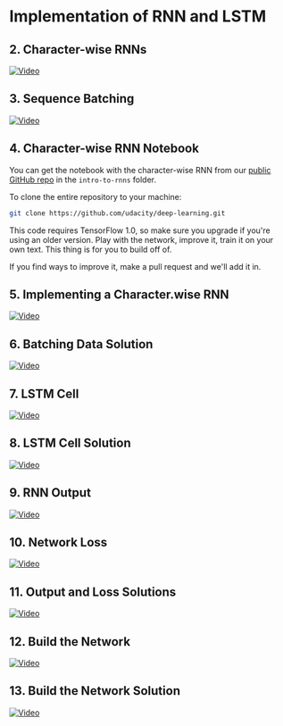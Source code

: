 # Implementation of RNN and LSTM

## 2. Character-wise RNNs

[![Video](../../../images/video.jpg)](http://scrier.myqnapcloud.com:8080/share.cgi?ssid=0MZqBkd&ep=&path=%2FDeep.Learning%2F4.Recurrent-Networks%2F3.Implementation-of-RNN-and-LSTM%2Freadme&filename=1_-_Character-Wise_RNN.mp4&fid=0MZqBkd&open=normal)

## 3. Sequence Batching

[![Video](../../../images/video.jpg)](http://scrier.myqnapcloud.com:8080/share.cgi?ssid=0MZqBkd&ep=&path=%2FDeep.Learning%2F4.Recurrent-Networks%2F3.Implementation-of-RNN-and-LSTM%2Freadme&filename=2_-_Sequence-Batching.mp4&fid=0MZqBkd&open=normal)

## 4. Character-wise RNN Notebook

You can get the notebook with the character-wise RNN from our [public GitHub repo](https://github.com/udacity/deep-learning/tree/master/intro-to-rnns) in the `intro-to-rnns` folder.

To clone the entire repository to your machine:

```bash
git clone https://github.com/udacity/deep-learning.git
```

This code requires TensorFlow 1.0, so make sure you upgrade if you're using an older version. Play with the network, 
improve it, train it on your own text. This thing is for you to build off of.

If you find ways to improve it, make a pull request and we'll add it in.

## 5. Implementing a Character.wise RNN

[![Video](../../../images/video.jpg)](http://scrier.myqnapcloud.com:8080/share.cgi?ssid=0MZqBkd&ep=&path=%2FDeep.Learning%2F4.Recurrent-Networks%2F3.Implementation-of-RNN-and-LSTM%2Freadme&filename=3_-_Implementing_a_Character-wise_RNN.mp4&fid=0MZqBkd&open=normal)

## 6. Batching Data Solution

[![Video](../../../images/video.jpg)](http://scrier.myqnapcloud.com:8080/share.cgi?ssid=0MZqBkd&ep=&path=%2FDeep.Learning%2F4.Recurrent-Networks%2F3.Implementation-of-RNN-and-LSTM%2Freadme&filename=4_-_Batching_Data_Solution.mp4&fid=0MZqBkd&open=normal)

## 7. LSTM Cell

[![Video](../../../images/video.jpg)](http://scrier.myqnapcloud.com:8080/share.cgi?ssid=0MZqBkd&ep=&path=%2FDeep.Learning%2F4.Recurrent-Networks%2F3.Implementation-of-RNN-and-LSTM%2Freadme&filename=5_-_LSTM_Cell.mp4&fid=0MZqBkd&open=normal)

## 8. LSTM Cell Solution

[![Video](../../../images/video.jpg)](http://scrier.myqnapcloud.com:8080/share.cgi?ssid=0MZqBkd&ep=&path=%2FDeep.Learning%2F4.Recurrent-Networks%2F3.Implementation-of-RNN-and-LSTM%2Freadme&filename=6_-_LSTM_Cell_Solution.mp4&fid=0MZqBkd&open=normal)

## 9. RNN Output

[![Video](../../../images/video.jpg)](http://scrier.myqnapcloud.com:8080/share.cgi?ssid=0MZqBkd&ep=&path=%2FDeep.Learning%2F4.Recurrent-Networks%2F3.Implementation-of-RNN-and-LSTM%2Freadme&filename=7_-_RNN_Output.mp4&fid=0MZqBkd&open=normal)

## 10. Network Loss

[![Video](../../../images/video.jpg)](http://scrier.myqnapcloud.com:8080/share.cgi?ssid=0MZqBkd&ep=&path=%2FDeep.Learning%2F4.Recurrent-Networks%2F3.Implementation-of-RNN-and-LSTM%2Freadme&filename=8_-_Network_Loss.mp4&fid=0MZqBkd&open=normal)

## 11. Output and Loss Solutions

[![Video](../../../images/video.jpg)](http://scrier.myqnapcloud.com:8080/share.cgi?ssid=0MZqBkd&ep=&path=%2FDeep.Learning%2F4.Recurrent-Networks%2F3.Implementation-of-RNN-and-LSTM%2Freadme&filename=9_-_Output_And_Loss_Solutions.mp4&fid=0MZqBkd&open=normal)

## 12. Build the Network

[![Video](../../../images/video.jpg)](http://scrier.myqnapcloud.com:8080/share.cgi?ssid=0MZqBkd&ep=&path=%2FDeep.Learning%2F4.Recurrent-Networks%2F3.Implementation-of-RNN-and-LSTM%2Freadme&filename=10_-_Build_The_Network.mp4&fid=0MZqBkd&open=normal)

## 13. Build the Network Solution

[![Video](../../../images/video.jpg)](http://scrier.myqnapcloud.com:8080/share.cgi?ssid=0MZqBkd&ep=&path=%2FDeep.Learning%2F4.Recurrent-Networks%2F3.Implementation-of-RNN-and-LSTM%2Freadme&filename=11_-_Build_The_Network_And_Results.mp4&fid=0MZqBkd&open=normal)
